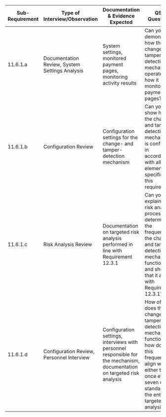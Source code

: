 
| Sub-Requirement | Type of Interview/Observation                  | Documentation & Evidence Expected                                                                                        | QSA Questions                                                                                                                                                                               |
| --------------- | ---------------------------------------------- | ------------------------------------------------------------------------------------------------------------------------ | ------------------------------------------------------------------------------------------------------------------------------------------------------------------------------------------- |
| 11.6.1.a        | Documentation Review, System Settings Analysis | System settings, monitored payment pages, monitoring activity results                                                    | Can you demonstrate how the change- and tamper-detection mechanism operates and how it monitors payment pages?                                                                              |
| 11.6.1.b        | Configuration Review                           | Configuration settings for the change- and tamper-detection mechanism                                                    | Can you show how the change- and tamper-detection mechanism is configured in accordance with all the elements specified in this requirement?                                                |
| 11.6.1.c        | Risk Analysis Review                           | Documentation on targeted risk analysis performed in line with Requirement 12.3.1                                        | Can you explain the risk analysis process that determined the frequency of the change- and tamper-detection mechanism's functions and show that it aligns with Requirement 12.3.1?          |
| 11.6.1.d        | Configuration Review, Personnel Interview      | Configuration settings, interviews with personnel responsible for the mechanism, documentation on targeted risk analysis | How often does the change- and tamper-detection mechanism function and how does this frequency align with either the once every seven days standard or the entity's targeted risk analysis? |
